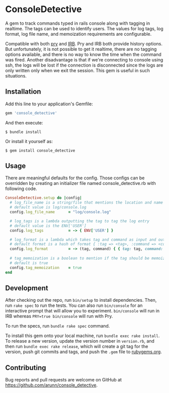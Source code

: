 # ConsoleDetective

A gem to track commands typed in rails console along with tagging in realtime. The tags can be used to identify users. The values for log tags, log format, log file name, and memoization requirements are configurable.

Compatible with both [pry](https://github.com/pry/pry) and [IRB](https://github.com/ruby/ruby/tree/master/lib/irb). Pry and IRB both provide history options. But unfortunately, it is not possible to get it realtime, there are no tagging options available, and there is no way to know the time when the command was fired. Another disadvantage is that if we're connecting to console using ssh, the logs will be lost if the connection is disconnected since the logs are only written only when we exit the session. This gem is useful in such situations.
## Installation

Add this line to your application's Gemfile:

```ruby
gem 'console_detective'
```

And then execute:

    $ bundle install

Or install it yourself as:

    $ gem install console_detective

## Usage

There are meaningful defaults for the config. Those configs can be overridden by creating an initializer file named console_detective.rb with following code.

```ruby
ConsoleDetective.setup do |config|
  # log_file_name is a string/file that mentions the location and name of the file where log will be written.
  # default value is log/console.log
  config.log_file_name      = "log/console.log"

  # log_tags is a lambda outputting the tag to tag the log entry
  # default value is the ENV['USER']
  config.log_tags           = -> { ENV['USER'] }

  # log_format is a lambda which takes tag and command as input and outputs the format in which the log will be entered in the log file
  # default format is a hash of format { :tag => <tag>, :command => <command> }
  config.log_format         = -> (tag, command) { { tag: tag, command: command } }
  
  # tag_memoization is a boolean to mention if the tag should be memoized or not.
  # default is true
  config.tag_memoization    = true
end
```
## Development

After checking out the repo, run `bin/setup` to install dependencies. Then, run `rake spec` to run the tests. You can also run `bin/console` for an interactive prompt that will allow you to experiment. `bin/console` will run in IRB whereas `PRY=true bin/console` will run with Pry. 

To run the specs, run `bundle rake spec` command.

To install this gem onto your local machine, run `bundle exec rake install`. To release a new version, update the version number in `version.rb`, and then run `bundle exec rake release`, which will create a git tag for the version, push git commits and tags, and push the `.gem` file to [rubygems.org](https://rubygems.org).

## Contributing

Bug reports and pull requests are welcome on GitHub at https://github.com/arunn/console_detective.

